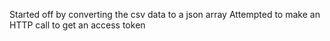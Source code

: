 Started off by converting the csv data to a json array
Attempted to make an HTTP call to get an access token
